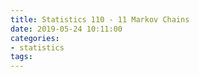 ```yaml
---
title: Statistics 110 - 11 Markov Chains
date: 2019-05-24 10:11:00
categories:
- statistics
tags:
---
```

